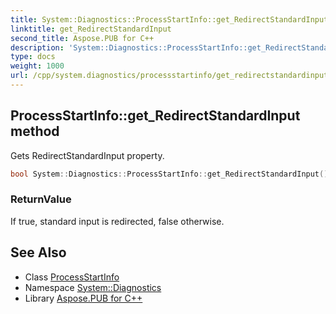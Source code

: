 ```yaml
---
title: System::Diagnostics::ProcessStartInfo::get_RedirectStandardInput method
linktitle: get_RedirectStandardInput
second_title: Aspose.PUB for C++
description: 'System::Diagnostics::ProcessStartInfo::get_RedirectStandardInput method. Gets RedirectStandardInput property in C++.'
type: docs
weight: 1000
url: /cpp/system.diagnostics/processstartinfo/get_redirectstandardinput/
---
```

## ProcessStartInfo::get_RedirectStandardInput method


Gets RedirectStandardInput property.

```cpp
bool System::Diagnostics::ProcessStartInfo::get_RedirectStandardInput() const
```


### ReturnValue

If true, standard input is redirected, false otherwise.

## See Also

* Class [ProcessStartInfo](../)
* Namespace [System::Diagnostics](../../)
* Library [Aspose.PUB for C++](../../../)
